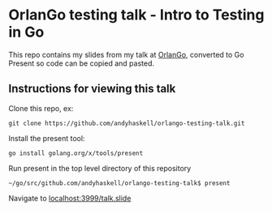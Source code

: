 # OrlanGo testing talk - Intro to Testing in Go

This repo contains my slides from my talk at [OrlanGo](https://meetup.com/orlango), converted to Go Present so code can be copied and pasted.

## Instructions for viewing this talk

Clone this repo, ex:

```
git clone https://github.com/andyhaskell/orlango-testing-talk.git
```

Install the present tool:

```
go install golang.org/x/tools/present
```

Run present in the top level directory of this repository

```
~/go/src/github.com/andyhaskell/orlango-testing-talk$ present
```

Navigate to [localhost:3999/talk.slide](http://localhost:3999/talk.slide)